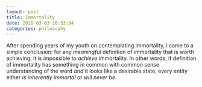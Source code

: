 ```yaml
---
layout: post
title: Immortality
date: 2018-03-03 16:33:04
categories: philosophy
---
```


After spending years of my youth on contemplating immortality, i came to a
simple conclusion: for any *meaningful* definition of immortality that is worth
achieving, it is impossible to *achieve* immortality. In other words, if
definition of immortality has something in common with common sense
understanding of the word *and* it looks like a desirable state, every entity
either *is inherently immortal* or *will never be*.
